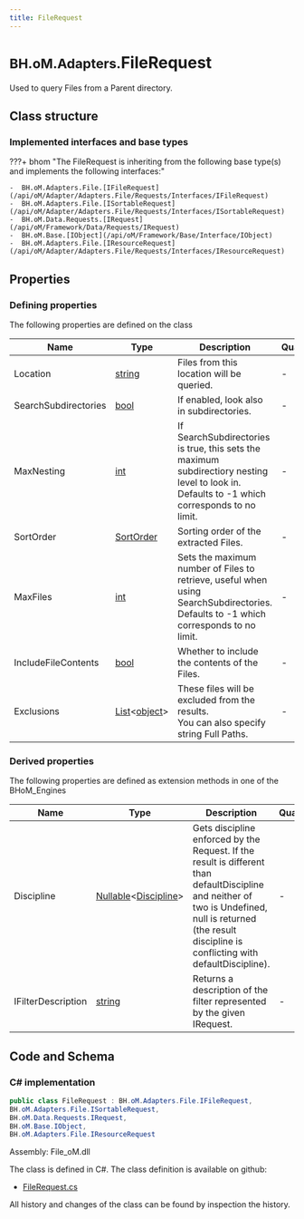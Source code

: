 ```yaml
---
title: FileRequest
---
```


# <small>BH.oM.Adapters.</small>**FileRequest**

Used to query Files from a Parent directory.

## Class structure

### Implemented interfaces and base types

???+ bhom "The FileRequest is inheriting from the following base type(s) and implements the following interfaces:"

    -  BH.oM.Adapters.File.[IFileRequest](/api/oM/Adapter/Adapters.File/Requests/Interfaces/IFileRequest)
    -  BH.oM.Adapters.File.[ISortableRequest](/api/oM/Adapter/Adapters.File/Requests/Interfaces/ISortableRequest)
    -  BH.oM.Data.Requests.[IRequest](/api/oM/Framework/Data/Requests/IRequest)
    -  BH.oM.Base.[IObject](/api/oM/Framework/Base/Interface/IObject)
    -  BH.oM.Adapters.File.[IResourceRequest](/api/oM/Adapter/Adapters.File/Requests/Interfaces/IResourceRequest)


## Properties



### Defining properties

The following properties are defined on the class

| Name             | Type             | Description      | Quantity         |
|------------------|------------------|------------------|------------------|
| Location | [string](https://learn.microsoft.com/en-us/dotnet/api/System.String?view=netstandard-2.0) | Files from this location will be queried. | - |
| SearchSubdirectories | [bool](https://learn.microsoft.com/en-us/dotnet/api/System.Boolean?view=netstandard-2.0) | If enabled, look also in subdirectories. | - |
| MaxNesting | [int](https://learn.microsoft.com/en-us/dotnet/api/System.Int32?view=netstandard-2.0) | If SearchSubdirectories is true, this sets the maximum subdirectiory nesting level to look in.<br>Defaults to -1 which corresponds to no limit. | - |
| SortOrder | [SortOrder](/api/oM/Adapter/Adapters.File/enums/SortOrder) | Sorting order of the extracted Files. | - |
| MaxFiles | [int](https://learn.microsoft.com/en-us/dotnet/api/System.Int32?view=netstandard-2.0) | Sets the maximum number of Files to retrieve, useful when using SearchSubdirectories.<br>Defaults to -1 which corresponds to no limit. | - |
| IncludeFileContents | [bool](https://learn.microsoft.com/en-us/dotnet/api/System.Boolean?view=netstandard-2.0) | Whether to include the contents of the Files. | - |
| Exclusions | [List](https://learn.microsoft.com/en-us/dotnet/api/System.Collections.Generic.List-1?view=netstandard-2.0)&lt;[object](https://learn.microsoft.com/en-us/dotnet/api/System.Object?view=netstandard-2.0)&gt; | These files will be excluded from the results.<br>You can also specify string Full Paths. | - |


### Derived properties

The following properties are defined as extension methods in one of the BHoM_Engines

| Name             | Type             | Description      | Quantity         | Engine           |
|------------------|------------------|------------------|------------------|------------------|
| Discipline | [Nullable](https://learn.microsoft.com/en-us/dotnet/api/System.Nullable-1?view=netstandard-2.0)&lt;[Discipline](/api/oM/Adapter/Adapters.Revit/Enums/Discipline)&gt; | Gets discipline enforced by the Request. If the result is different than defaultDiscipline and neither of two is Undefined, null is returned (the result discipline is conflicting with defaultDiscipline). | - | Revit_Engine |
| IFilterDescription | [string](https://learn.microsoft.com/en-us/dotnet/api/System.String?view=netstandard-2.0) | Returns a description of the filter represented by the given IRequest. | - | Revit_Engine |


## Code and Schema

### C# implementation

``` C# title="C#"
public class FileRequest : BH.oM.Adapters.File.IFileRequest,
BH.oM.Adapters.File.ISortableRequest,
BH.oM.Data.Requests.IRequest,
BH.oM.Base.IObject,
BH.oM.Adapters.File.IResourceRequest
```

Assembly: File_oM.dll

The class is defined in C#. The class definition is available on github:

- [FileRequest.cs](https://github.com/BHoM/File_Toolkit/blob/develop/File_oM/Requests\FileRequest.cs)

All history and changes of the class can be found by inspection the history.
